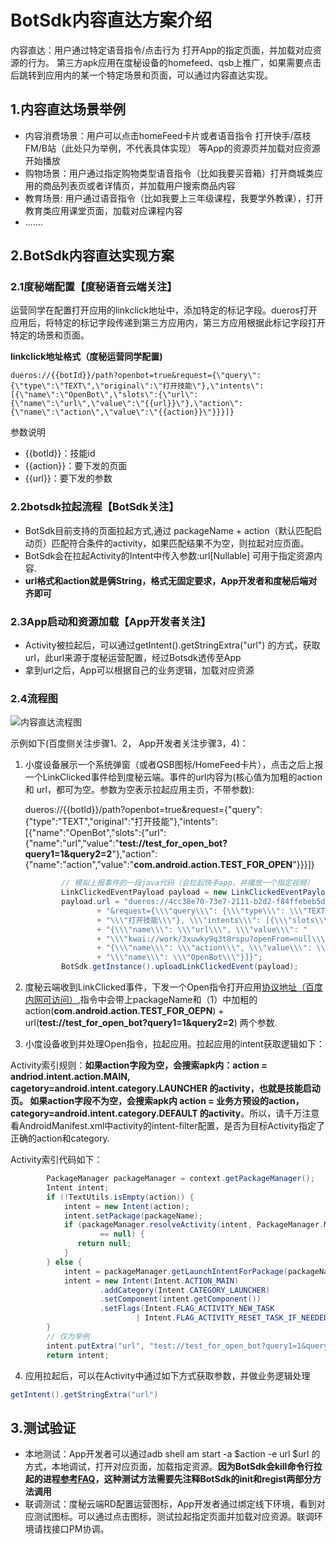 # BotSdk内容直达方案介绍

内容直达：用户通过特定语音指令/点击行为 打开App的指定页面，并加载对应资源的行为。
第三方apk应用在度秘设备的homefeed、qsb上推广，如果需要点击后跳转到应用内的某一个特定场景和页面，可以通过内容直达实现。

## 1.内容直达场景举例
* 内容消费场景：用户可以点击homeFeed卡片或者语音指令 打开快手/荔枝FM/B站（此处只为举例，不代表具体实现） 等App的资源页并加载对应资源开始播放
* 购物场景：用户通过指定购物类型语音指令（比如我要买音箱）打开商城类应用的商品列表页或者详情页，并加载用户搜索商品内容
* 教育场景: 用户通过语音指令（比如我要上三年级课程，我要学外教课），打开教育类应用课堂页面，加载对应课程内容
* .......
## 2.BotSdk内容直达实现方案
### 2.1度秘端配置【度秘语音云端关注】
运营同学在配置打开应用的linkclick地址中，添加特定的标记字段。dueros打开应用后，将特定的标记字段传递到第三方应用内，第三方应用根据此标记字段打开特定的场景和页面。

**linkclick地址格式（度秘运营同学配置)**
```
dueros://{{botId}}/path?openbot=true&request={\"query\":{\"type\":\"TEXT\",\"original\":\"打开技能\"},\"intents\":[{\"name\":\"OpenBot\",\"slots\":{\"url\":{\"name\":\"url\",\"value\":\"{{url}}\"},\"action\":{\"name\":\"action\",\"value\":\"{{action}}\"}}}]}
```
参数说明
- {{botId}}：技能id
- {{action}}：要下发的页面
- {{url}}：要下发的参数

### 2.2botsdk拉起流程【BotSdk关注】
- BotSdk目前支持的页面拉起方式,通过 packageName + action（默认匹配启动页）匹配符合条件的activity，如果匹配结果不为空，则拉起对应页面。
- BotSdk会在拉起Activity的Intent中传入参数:url[Nullable] 可用于指定资源内容. 
- **url格式和action就是俩String，格式无固定要求，App开发者和度秘后端对齐即可**
### 2.3App启动和资源加载【App开发者关注】
- Activity被拉起后，可以通过getIntent().getStringExtra("url") 的方式，获取url，此url来源于度秘运营配置，经过Botsdk透传至App
- 拿到url之后，App可以根据自己的业务逻辑，加载对应资源
### 2.4流程图
![内容直达流程图](https://github.com/dueros/AndroidBotSdkDemo/blob/master/doc/resources/%E5%86%85%E5%AE%B9%E7%9B%B4%E8%BE%BE%E6%96%B9%E6%A1%88.png)

示例如下(百度侧关注步骤1、2， App开发者关注步骤3，4)：
1. 小度设备展示一个系统弹窗（或者QSB图标/HomeFeed卡片），点击之后上报一个LinkClicked事件给到度秘云端。事件的url内容为(核心值为加粗的action 和 url，都可为空。参数为空表示拉起应用主页，不带参数):

    dueros://{{botId}}/path?openbot=true&request={\"query\":{\"type\":\"TEXT\",\"original\":\"打开技能\"},\"intents\":[{\"name\":\"OpenBot\",\"slots\":{\"url\":{\"name\":\"url\",\"value\":\"**test://test_for_open_bot?query1=1&query2=2**\"},\"action\":{\"name\":\"action\",\"value\":\"**com.android.action.TEST_FOR_OPEN**\"}}}]}
    
    ```java
            // 模拟上报事件的一段java代码（会拉起快手app，并播放一个指定视频）
            LinkClickedEventPayload payload = new LinkClickedEventPayload();
            payload.url = "dueros://4cc38e70-73e7-2111-b2d2-f84ffebeb5d2/path?openbot=true"
                    + "&request={\\\"query\\\": {\\\"type\\\": \\\"TEXT\\\", \\\"original\\\": "
                    + "\\\"打开技能\\\"}, \\\"intents\\\": [{\\\"slots\\\": {\\\"url\\\": "
                    + "{\\\"name\\\": \\\"url\\\", \\\"value\\\": "
                    + "\\\"kwai://work/3xuwky9q3t8rspu?openFrom=null\\\"}, \\\"action\\\": "
                    + "{\\\"name\\\": \\\"action\\\", \\\"value\\\": \\\"kwai.action\\\"}}, "
                    + "\\\"name\\\": \\\"OpenBot\\\"}]}";
            BotSdk.getInstance().uploadLinkClickedEvent(payload);
    ```

2. 度秘云端收到LinkClicked事件，下发一个Open指令打开应用[协议地址（百度内网可访问）](http://icode.baidu.com/repos/baidu/duer/open-platform-api-doc/blob/master:dueros-conversational-service/device-interface/bot-app-sdk-private.md),指令中会带上packageName和（1）中加粗的action(**com.android.action.TEST_FOR_OEPN**) + url(**test://test_for_open_bot?query1=1&query2=2**) 两个参数.
3. 小度设备收到并处理Open指令，拉起应用。拉起应用的intent获取逻辑如下：

Activity索引规则：<b>如果action字段为空，会搜索apk内：action = andriod.intent.action.MAIN, cagetory=android.intent.category.LAUNCHER 的activity，也就是技能启动页。
如果action字段不为空，会搜索apk内 action = 业务方预设的action， category=android.intent.category.DEFAULT 的activity</b>。所以，请千万注意看AndroidManifest.xml中activity的intent-filter配置，是否为目标Activity指定了正确的action和category.

Activity索引代码如下：
```java
        PackageManager packageManager = context.getPackageManager();
        Intent intent;
        if (!TextUtils.isEmpty(action)) {
            intent = new Intent(action);
            intent.setPackage(packageName);
            if (packageManager.resolveActivity(intent, PackageManager.MATCH_DEFAULT_ONLY)
                    == null) {
               return null;
            }
        } else {
            intent = packageManager.getLaunchIntentForPackage(packageName);
            intent = new Intent(Intent.ACTION_MAIN)
                    .addCategory(Intent.CATEGORY_LAUNCHER)
                    .setComponent(intent.getComponent())
                    .setFlags(Intent.FLAG_ACTIVITY_NEW_TASK
                            | Intent.FLAG_ACTIVITY_RESET_TASK_IF_NEEDED);
        }
        // 仅为举例
        intent.putExtra("url", "test://test_for_open_bot?query1=1&query2=2")
        return intent;

```
4. 应用拉起后，可以在Activity中通过如下方式获取参数，并做业务逻辑处理
```java
getIntent().getStringExtra("url")
```
## 3.测试验证
- 本地测试：App开发者可以通过adb shell am start -a $action -e url $url 的方式，本地调试，打开对应页面，加载指定资源。**因为BotSdk会kill命令行拉起的进程[参考FAQ](https://github.com/dueros/AndroidBotSdkDemo/blob/master/FAQ.md)，这种测试方法需要先注释BotSdk的init和regist两部分方法调用**
- 联调测试：度秘云端RD配置运营图标，App开发者通过绑定线下环境，看到对应测试图标。可以通过点击图标，测试拉起指定页面并加载对应资源。联调环境请找接口PM协调。



